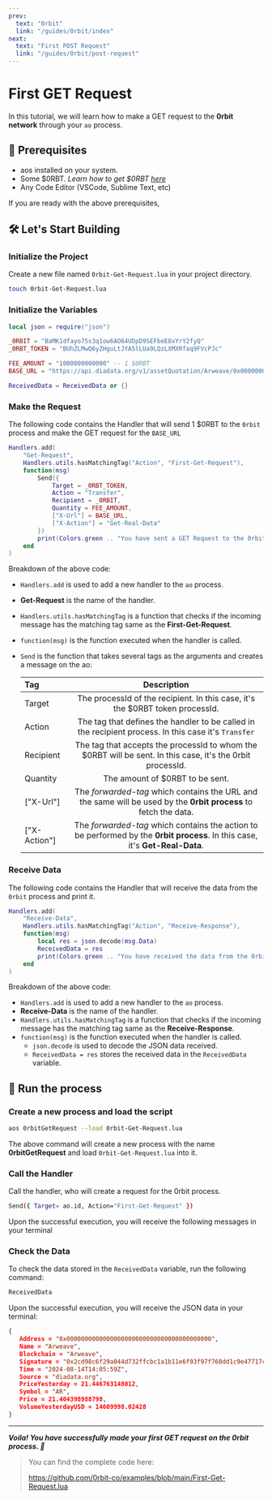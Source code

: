 ```yaml
---
prev:
  text: "0rbit"
  link: "/guides/0rbit/index"
next:
  text: "First POST Request"
  link: "/guides/0rbit/post-request"
---
```


# First GET Request

In this tutorial, we will learn how to make a GET request to the **0rbit network** through your `ao` process.

## 🔑 Prerequisites

- aos installed on your system.
- Some $0RBT. _Learn how to get $0RBT [here](https://docs.0rbit.co/protocol/token/how-to-get)_
- Any Code Editor (VSCode, Sublime Text, etc)

If you are ready with the above prerequisites,

## 🛠️ Let's Start Building

### Initialize the Project

Create a new file named `0rbit-Get-Request.lua` in your project directory.

```bash
touch 0rbit-Get-Request.lua
```

### Initialize the Variables

```lua
local json = require("json")

_0RBIT = "BaMK1dfayo75s3q1ow6AO64UDpD9SEFbeE8xYrY2fyQ"
_0RBT_TOKEN = "BUhZLMwQ6yZHguLtJYA5lLUa9LQzLXMXRfaq9FVcPJc"

FEE_AMOUNT = "1000000000000" -- 1 $0RBT
BASE_URL = "https://api.diadata.org/v1/assetQuotation/Arweave/0x0000000000000000000000000000000000000000"

ReceivedData = ReceivedData or {}
```

### Make the Request

The following code contains the Handler that will send 1 $0RBT to the `0rbit` process and make the GET request for the `BASE_URL`

```lua
Handlers.add(
    "Get-Request",
    Handlers.utils.hasMatchingTag("Action", "First-Get-Request"),
    function(msg)
        Send({
            Target = _0RBT_TOKEN,
            Action = "Transfer",
            Recipient = _0RBIT,
            Quantity = FEE_AMOUNT,
            ["X-Url"] = BASE_URL,
            ["X-Action"] = "Get-Real-Data"
        })
        print(Colors.green .. "You have sent a GET Request to the 0rbit process.")
    end
)
```

Breakdown of the above code:

- `Handlers.add` is used to add a new handler to the `ao` process.
- **Get-Request** is the name of the handler.
- `Handlers.utils.hasMatchingTag` is a function that checks if the incoming message has the matching tag same as the **First-Get-Request**.
- `function(msg)` is the function executed when the handler is called.
- `Send` is the function that takes several tags as the arguments and creates a message on the ao:

  | **Tag**      |                                                        **Description**                                                        |
  | :----------- | :---------------------------------------------------------------------------------------------------------------------------: |
  | Target       |                         The processId of the recipient. In this case, it's the $0RBT token processId.                         |
  | Action       |             The tag that defines the handler to be called in the recipient process. In this case it's `Transfer`              |
  | Recipient    |          The tag that accepts the processId to whom the $0RBT will be sent. In this case, it's the 0rbit processId.           |
  | Quantity     |                                                The amount of $0RBT to be sent.                                                |
  | ["X-Url"]    |       The _forwarded-tag_ which contains the URL and the same will be used by the **0rbit process** to fetch the data.        |
  | ["X-Action"] | The _forwarded-tag_ which contains the action to be performed by the **0rbit process**. In this case, it's **Get-Real-Data**. |

### Receive Data

The following code contains the Handler that will receive the data from the `0rbit` process and print it.

```lua
Handlers.add(
    "Receive-Data",
    Handlers.utils.hasMatchingTag("Action", "Receive-Response"),
    function(msg)
        local res = json.decode(msg.Data)
        ReceivedData = res
        print(Colors.green .. "You have received the data from the 0rbit process.")
    end
)
```

Breakdown of the above code:

- `Handlers.add` is used to add a new handler to the `ao` process.
- **Receive-Data** is the name of the handler.
- `Handlers.utils.hasMatchingTag` is a function that checks if the incoming message has the matching tag same as the **Receive-Response**.
- `function(msg)` is the function executed when the handler is called.
  - `json.decode` is used to decode the JSON data received.
  - `ReceivedData = res` stores the received data in the `ReceivedData` variable.

## 🏃 Run the process

### Create a new process and load the script

```bash
aos 0rbitGetRequest --load 0rbit-Get-Request.lua
```

The above command will create a new process with the name **0rbitGetRequest** and load `0rbit-Get-Request.lua` into it.

### Call the Handler

Call the handler, who will create a request for the 0rbit process.

```bash
Send({ Target= ao.id, Action="First-Get-Request" })
```

Upon the successful execution, you will receive the following messages in your terminal

### Check the Data

To check the data stored in the `ReceivedData` variable, run the following command:

```bash
ReceivedData
```

Upon the successful execution, you will receive the JSON data in your terminal:

```json
{
   Address = "0x0000000000000000000000000000000000000000",
   Name = "Arweave",
   Blockchain = "Arweave",
   Signature = "0x2cd98c6f29a044d732ffcbc1a1b11e6f93f97f760dd1c9e47717ca04cc500afd6d83ad65270b227ddbaeba713e329e31959c814620d8ca136e685565414673d101",
   Time = "2024-08-14T14:05:59Z",
   Source = "diadata.org",
   PriceYesterday = 21.446763148012,
   Symbol = "AR",
   Price = 21.404398988798,
   VolumeYesterdayUSD = 14609998.02428
}
```

---

**_Voila! You have successfully made your first GET request on the 0rbit process. 🎉_**

> You can find the complete code here:
>
> https://github.com/0rbit-co/examples/blob/main/First-Get-Request.lua
